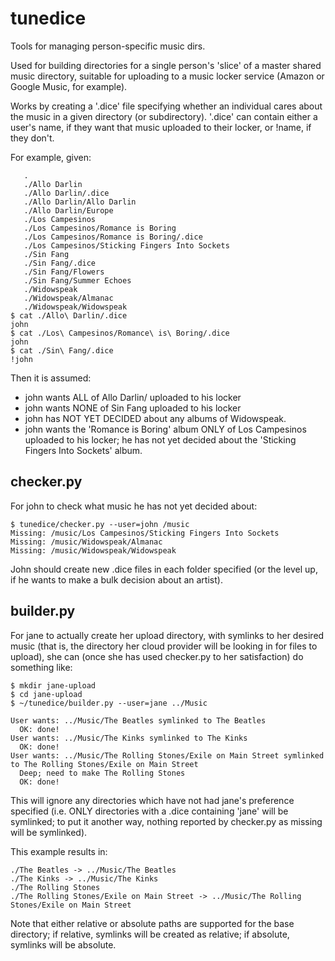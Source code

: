 tunedice
========

Tools for managing person-specific music dirs.

Used for building directories for a single person's 'slice' of a master shared music directory, suitable for
uploading to a music locker service (Amazon or Google Music, for example).

Works by creating a '.dice' file specifying whether an individual cares about the music in a given directory (or
subdirectory). '.dice' can contain either a user's name, if they want that music uploaded to their locker, or !name,
if they don't.

For example, given:
```
   .
   ./Allo Darlin
   ./Allo Darlin/.dice
   ./Allo Darlin/Allo Darlin
   ./Allo Darlin/Europe
   ./Los Campesinos
   ./Los Campesinos/Romance is Boring
   ./Los Campesinos/Romance is Boring/.dice
   ./Los Campesinos/Sticking Fingers Into Sockets
   ./Sin Fang
   ./Sin Fang/.dice
   ./Sin Fang/Flowers
   ./Sin Fang/Summer Echoes
   ./Widowspeak
   ./Widowspeak/Almanac
   ./Widowspeak/Widowspeak
$ cat ./Allo\ Darlin/.dice
john
$ cat ./Los\ Campesinos/Romance\ is\ Boring/.dice
john
$ cat ./Sin\ Fang/.dice
!john
```

Then it is assumed:
* john wants ALL of Allo Darlin/ uploaded to his locker
* john wants NONE of Sin Fang uploaded to his locker
* john has NOT YET DECIDED about any albums of Widowspeak.
* john wants the 'Romance is Boring' album ONLY of Los Campesinos uploaded to his locker; he has not yet decided about the 'Sticking Fingers Into Sockets' album.

checker.py
----------

For john to check what music he has not yet decided about:
```
$ tunedice/checker.py --user=john /music
Missing: /music/Los Campesinos/Sticking Fingers Into Sockets
Missing: /music/Widowspeak/Almanac
Missing: /music/Widowspeak/Widowspeak
```

John should create new .dice files in each folder specified (or the level up, if he wants to make a bulk decision about
an artist).

builder.py
----------
For jane to actually create her upload directory, with symlinks to her desired music (that is, the directory her cloud
provider will be looking in for files to upload), she can (once she has used checker.py to her satisfaction) do
something like:

```
$ mkdir jane-upload
$ cd jane-upload
$ ~/tunedice/builder.py --user=jane ../Music

User wants: ../Music/The Beatles symlinked to The Beatles
  OK: done!
User wants: ../Music/The Kinks symlinked to The Kinks
  OK: done!
User wants: ../Music/The Rolling Stones/Exile on Main Street symlinked to The Rolling Stones/Exile on Main Street
  Deep; need to make The Rolling Stones
  OK: done!
```

This will ignore any directories which have not had jane's preference specified (i.e. ONLY directories with a .dice 
containing 'jane' will be symlinked; to put it another way, nothing reported by checker.py as missing will be symlinked).

This example results in:

```
./The Beatles -> ../Music/The Beatles
./The Kinks -> ../Music/The Kinks
./The Rolling Stones
./The Rolling Stones/Exile on Main Street -> ../Music/The Rolling Stones/Exile on Main Street
```

Note that either relative or absolute paths are supported for the base directory; if relative, symlinks will be created
as relative; if absolute, symlinks will be absolute.
